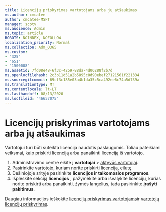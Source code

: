 ```yaml
---
title: Licencijų priskyrimas vartotojams arba jų atšaukimas
ms.author: cmcatee
author: cmcatee-MSFT
manager: scotv
ms.audience: Admin
ms.topic: article
ROBOTS: NOINDEX, NOFOLLOW
localization_priority: Normal
ms.collection: Adm_O365
ms.custom:
- "325"
- "651"
- "1500008"
ms.assetid: 7fd08e48-6f3c-4259-88da-4d06288f2b7d
ms.openlocfilehash: 2c3b11d51a2b5895c8d90ebef27121561f221334
ms.sourcegitcommit: 69cf3c185e03a4b1da35c5ca492ee6c74a5d739a
ms.translationtype: MT
ms.contentlocale: lt-LT
ms.lasthandoff: 08/13/2020
ms.locfileid: "46657075"
---
```

# <a name="assign-or-unassign-licenses-to-users"></a>Licencijų priskyrimas vartotojams arba jų atšaukimas

Vartotojui turi būti suteikta licencija naudotis paslaugomis. Toliau pateikiami veiksmai, kaip priskirti licenciją arba panaikinti licenciją iš vartotojo.
  
1. Administravimo centre eikite į **vartotojai** \> [aktyvūs vartotojai](https://go.microsoft.com/fwlink/p/?linkid=834822).
2. Pasirinkite vartotojo, kuriam norite priskirti licenciją, eilutę.
3. Dešiniojoje srityje pasirinkite **licencijos ir taikomosios programos**.
4. Išplėskite sekciją **licencijos** , pažymėkite arba išvalykite licencijų, kurias norite priskirti arba panaikinti, žymės langelius, tada pasirinkite **įrašyti pakitimus**.

Daugiau informacijos ieškokite [licencijų priskyrimas vartotojams](https://docs.microsoft.com/microsoft-365/admin/manage/assign-licenses-to-users)ir [vartotojų licencijų priskyrimas](https://docs.microsoft.com/microsoft-365/admin/manage/remove-licenses-from-users).